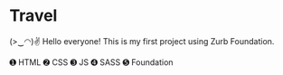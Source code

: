 # Travel

(>‿◠)✌ Hello everyone!
This is my first project using Zurb Foundation.

➊ HTML
➋ CSS
➌ JS
➍ SASS
➎ Foundation
